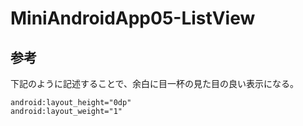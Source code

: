 # MiniAndroidApp05-ListView

## 参考
下記のように記述することで、余白に目一杯の見た目の良い表示になる。
```
android:layout_height="0dp"
android:layout_weight="1"
```

